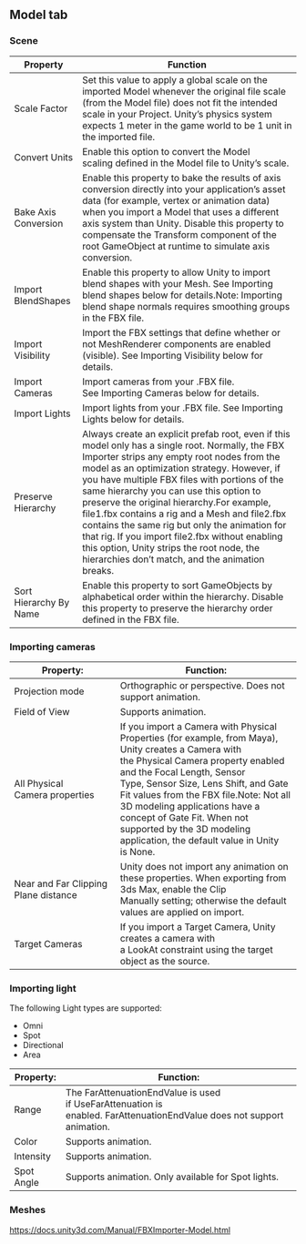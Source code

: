 ## Model tab

### Scene

| Property | Function |
| --- | --- |
| Scale Factor | Set this value to apply a global scale on the imported Model whenever the original file scale (from the Model file) does not fit the intended scale in your Project. Unity’s physics system expects 1 meter in the game world to be 1 unit in the imported file. |
| Convert Units | Enable this option to convert the Model scaling defined in the Model file to Unity’s scale. |
| Bake Axis Conversion | Enable this property to bake the results of axis conversion directly into your application’s asset data (for example, vertex or animation data) when you import a Model that uses a different axis system than Unity. Disable this property to compensate the Transform component of the root GameObject at runtime to simulate axis conversion. |
| Import BlendShapes | Enable this property to allow Unity to import blend shapes with your Mesh. See Importing blend shapes below for details.Note: Importing blend shape normals requires smoothing groups in the FBX file. |
| Import Visibility | Import the FBX settings that define whether or not MeshRenderer components are enabled (visible). See Importing Visibility below for details. |
| Import Cameras | Import cameras from your .FBX file. See Importing Cameras below for details. |
| Import Lights | Import lights from your .FBX file. See Importing Lights below for details. |
| Preserve Hierarchy | Always create an explicit prefab root, even if this model only has a single root. Normally, the FBX Importer strips any empty root nodes from the model as an optimization strategy. However, if you have multiple FBX files with portions of the same hierarchy you can use this option to preserve the original hierarchy.For example, file1.fbx contains a rig and a Mesh and file2.fbx contains the same rig but only the animation for that rig. If you import file2.fbx without enabling this option, Unity strips the root node, the hierarchies don’t match, and the animation breaks. |
| Sort Hierarchy By Name | Enable this property to sort GameObjects by alphabetical order within the hierarchy. Disable this property to preserve the hierarchy order defined in the FBX file. |

### Importing cameras
| Property: | Function: |
| --- | --- |
| Projection mode | Orthographic or perspective. Does not support animation. |
| Field of View | Supports animation. |
| All Physical Camera properties | If you import a Camera with Physical Properties (for example, from Maya), Unity creates a Camera with the Physical Camera property enabled and the Focal Length, Sensor Type, Sensor Size, Lens Shift, and Gate Fit values from the FBX file.Note: Not all 3D modeling applications have a concept of Gate Fit. When not supported by the 3D modeling application, the default value in Unity is None. |
| Near and Far Clipping Plane distance | Unity does not import any animation on these properties. When exporting from 3ds Max, enable the Clip Manually setting; otherwise the default values are applied on import. |
| Target Cameras | If you import a Target Camera, Unity creates a camera with a LookAt constraint using the target object as the source. |


### Importing light
The following Light types are supported:

- Omni
- Spot
- Directional
- Area

| Property: | Function: |
| --- | --- |
| Range | The FarAttenuationEndValue is used if UseFarAttenuation is enabled. FarAttenuationEndValue does not support animation. |
| Color | Supports animation. |
| Intensity | Supports animation. |
| Spot Angle | Supports animation. Only available for Spot lights. |


### Meshes





https://docs.unity3d.com/Manual/FBXImporter-Model.html
